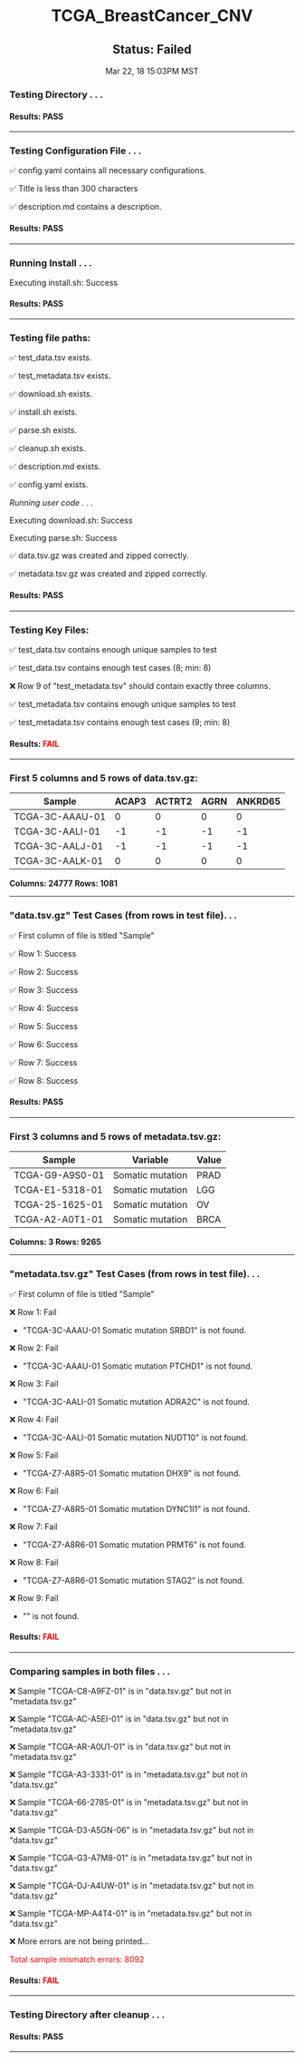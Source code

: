 <h1><center>TCGA_BreastCancer_CNV</center></h1>
<h2><center> Status: Failed </center></h2>
<center>Mar 22, 18 15:03PM MST</center>


### Testing Directory . . .

#### Results: PASS
---
### Testing Configuration File . . .

&#9989;	config.yaml contains all necessary configurations.

&#9989;	Title is less than 300 characters

&#9989;	description.md contains a description.

#### Results: PASS
---
### Running Install . . .

Executing install.sh: Success

#### Results: PASS
---

### Testing file paths:

&#9989;	test_data.tsv exists.

&#9989;	test_metadata.tsv exists.

&#9989;	download.sh exists.

&#9989;	install.sh exists.

&#9989;	parse.sh exists.

&#9989;	cleanup.sh exists.

&#9989;	description.md exists.

&#9989;	config.yaml exists.

*Running user code . . .*

Executing download.sh: Success

Executing parse.sh: Success

&#9989;	data.tsv.gz was created and zipped correctly.

&#9989;	metadata.tsv.gz was created and zipped correctly.

#### Results: PASS
---
### Testing Key Files:

&#9989;	test_data.tsv contains enough unique samples to test

&#9989;	test_data.tsv contains enough test cases (8; min: 8)

&#10060;	Row 9 of "test_metadata.tsv" should contain exactly three columns.

&#9989;	test_metadata.tsv contains enough unique samples to test

&#9989;	test_metadata.tsv contains enough test cases (9; min: 8)

#### Results: **<font color="red">FAIL</font>**
---

### First 5 columns and 5 rows of data.tsv.gz:

|	Sample	|	ACAP3	|	ACTRT2	|	AGRN	|	ANKRD65	|
|	---	|	---	|	---	|	---	|	---	|
|	TCGA-3C-AAAU-01	|	0	|	0	|	0	|	0	|
|	TCGA-3C-AALI-01	|	-1	|	-1	|	-1	|	-1	|
|	TCGA-3C-AALJ-01	|	-1	|	-1	|	-1	|	-1	|
|	TCGA-3C-AALK-01	|	0	|	0	|	0	|	0	|

**Columns: 24777 Rows: 1081**

---
### "data.tsv.gz" Test Cases (from rows in test file). . .

&#9989;	First column of file is titled "Sample"

&#9989;	Row 1: Success

&#9989;	Row 2: Success

&#9989;	Row 3: Success

&#9989;	Row 4: Success

&#9989;	Row 5: Success

&#9989;	Row 6: Success

&#9989;	Row 7: Success

&#9989;	Row 8: Success

#### Results: PASS
---
### First 3 columns and 5 rows of metadata.tsv.gz:

|	Sample	|	Variable	|	Value	|
|	---	|	---	|	---	|
|	TCGA-G9-A9S0-01	|	Somatic mutation	|	PRAD	|
|	TCGA-E1-5318-01	|	Somatic mutation	|	LGG	|
|	TCGA-25-1625-01	|	Somatic mutation	|	OV	|
|	TCGA-A2-A0T1-01	|	Somatic mutation	|	BRCA	|

**Columns: 3 Rows: 9265**

---
### "metadata.tsv.gz" Test Cases (from rows in test file). . .

&#9989;	First column of file is titled "Sample"

&#10060;	Row 1: Fail
- "TCGA-3C-AAAU-01	Somatic mutation	SRBD1" is not found.

&#10060;	Row 2: Fail
- "TCGA-3C-AAAU-01	Somatic mutation	PTCHD1" is not found.

&#10060;	Row 3: Fail
- "TCGA-3C-AALI-01	Somatic mutation	ADRA2C" is not found.

&#10060;	Row 4: Fail
- "TCGA-3C-AALI-01	Somatic mutation	NUDT10" is not found.

&#10060;	Row 5: Fail
- "TCGA-Z7-A8R5-01	Somatic mutation	DHX9" is not found.

&#10060;	Row 6: Fail
- "TCGA-Z7-A8R5-01	Somatic mutation	DYNC1I1" is not found.

&#10060;	Row 7: Fail
- "TCGA-Z7-A8R6-01	Somatic mutation	PRMT6" is not found.

&#10060;	Row 8: Fail
- "TCGA-Z7-A8R6-01	Somatic mutation	STAG2" is not found.

&#10060;	Row 9: Fail
- "" is not found.

#### Results: **<font color="red">FAIL</font>**
---
### Comparing samples in both files . . .

&#10060;	 Sample "TCGA-C8-A9FZ-01" is in "data.tsv.gz" but not in "metadata.tsv.gz"

&#10060;	 Sample "TCGA-AC-A5EI-01" is in "data.tsv.gz" but not in "metadata.tsv.gz"

&#10060;	 Sample "TCGA-AR-A0U1-01" is in "data.tsv.gz" but not in "metadata.tsv.gz"

&#10060;	 Sample "TCGA-A3-3331-01" is in "metadata.tsv.gz" but not in "data.tsv.gz"

&#10060;	 Sample "TCGA-66-2785-01" is in "metadata.tsv.gz" but not in "data.tsv.gz"

&#10060;	 Sample "TCGA-D3-A5GN-06" is in "metadata.tsv.gz" but not in "data.tsv.gz"

&#10060;	 Sample "TCGA-G3-A7M8-01" is in "metadata.tsv.gz" but not in "data.tsv.gz"

&#10060;	 Sample "TCGA-DJ-A4UW-01" is in "metadata.tsv.gz" but not in "data.tsv.gz"

&#10060;	 Sample "TCGA-MP-A4T4-01" is in "metadata.tsv.gz" but not in "data.tsv.gz"

&#10060;	 More errors are not being printed...

<font color="red">Total sample mismatch errors: 8092</font>

#### Results: **<font color="red">FAIL</font>**

---
### Testing Directory after cleanup . . .

#### Results: PASS
---

